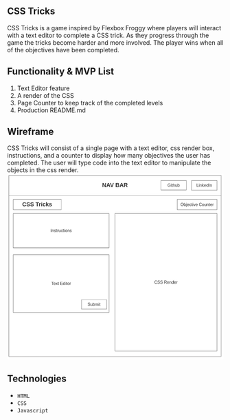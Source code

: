 ## **CSS Tricks**
CSS Tricks is a game inspired by Flexbox Froggy where players will interact 
with a text editor to complete a CSS trick. As they progress through the game 
the tricks become harder and more involved. The player wins when all of the 
objectives have been completed. 

## **Functionality & MVP List**
1. Text Editor feature 
2. A render of the CSS 
3. Page Counter to keep track of the completed levels
4. Production README.md

## **Wireframe**
CSS Tricks will consist of a single page with a text editor, css render box, 
instructions, and a counter to display how many objectives the user has 
completed. The user will type code into the text editor to manipulate the 
objects in the css render. 
![](assets/wireframe.png)

## **Technologies**
* `HTML`
* `CSS`
* `Javascript`
